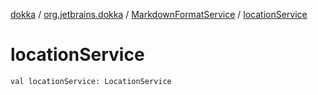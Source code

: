 [dokka](../../index.md) / [org.jetbrains.dokka](../index.md) / [MarkdownFormatService](index.md) / [locationService](locationService.md)

# locationService

```
val locationService: LocationService
```
